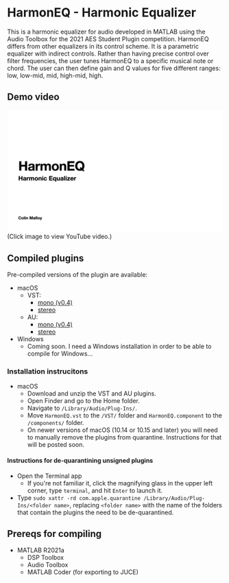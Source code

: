 # HarmonEQ - Harmonic Equalizer

This is a harmonic equalizer for audio developed in MATLAB using the Audio Toolbox for the 2021 AES Student Plugin competition.
HarmonEQ differs from other equalizers in its control scheme. It is a parametric equalizer with indirect controls.
Rather than having precise control over filter frequencies, the user tunes HarmonEQ to a specific musical note or chord.
The user can then define gain and Q values for five different ranges: low, low-mid, mid, high-mid, high.

## Demo video
[![Demo video](https://github.com/malloyca/HarmonEQ/blob/4d2fd777141e77f6b9c2302f6d13eea520b50bd0/video_title_screen.png)](https://youtu.be/qlQ4hnX0gDU)
(Click image to view YouTube video.)

## Compiled plugins
Pre-compiled versions of the plugin are available:
- macOS
  - VST:
    - [mono (v0.4)](https://github.com/malloyca/HarmonEQ/releases/download/v0.4/HarmonEQ_mono.vst.zip)
    - [stereo](https://github.com/malloyca/HarmonEQ/releases/download/v0.5.1/HarmonEQ.vst.zip)
  - AU:
    - [mono (v0.4)](https://github.com/malloyca/HarmonEQ/releases/download/v0.4/HarmonEQ_mono.component.zip)
    - [stereo](https://github.com/malloyca/HarmonEQ/releases/download/v0.5.1/HarmonEQ.component.zip)
- Windows
  - Coming soon. I need a Windows installation in order to be able to compile for Windows...

### Installation instrucitons
- macOS
  - Download and unzip the VST and AU plugins.
  - Open Finder and go to the Home folder.
  - Navigate to `/Library/Audio/Plug-Ins/`.
  - Move `HarmonEQ.vst` to the `/VST/` folder and `HarmonEQ.component` to the `/components/` folder.
  - On newer versions of macOS (10.14 or 10.15 and later) you will need to manually remove the plugins from quarantine. Instructions for that will be posted soon.

#### Instructions for de-quarantining unsigned plugins
- Open the Terminal app
  - If you're not familiar it, click the magnifying glass in the upper left corner, type `terminal`, and hit `Enter` to launch it.
- Type `sudo xattr -rd com.apple.quarantine /Library/Audio/Plug-Ins/<folder name>`, replacing `<folder name>` with the name of the folders that contain the plugins the need to be de-quarantined.

## Prereqs for compiling
- MATLAB R2021a
  - DSP Toolbox
  - Audio Toolbox
  - MATLAB Coder (for exporting to JUCE)
